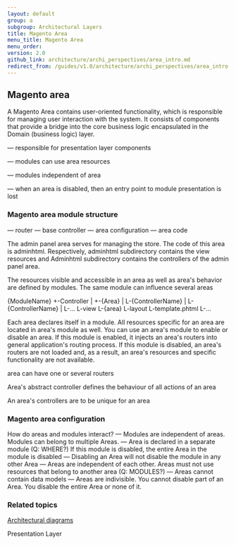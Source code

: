```yaml
---
layout: default
group: a
subgroup: Architectural Layers
title: Magento Area
menu_title: Magento Area
menu_order: 
version: 2.0
github_link: architecture/archi_perspectives/area_intro.md
redirect_from: /guides/v1.0/architecture/archi_perspectives/area_intro.html
---
```





<h2> Magento area</h2>

A Magento Area contains user-oriented functionality, which is responsible for managing user interaction with the system. It consists of components that provide a bridge into the core business logic encapsulated in the Domain (business logic) layer.

— responsible for presentation layer components

— modules can use area resources

— modules independent of area

— when an area is disabled, then an entry point to module presentation is lost


<h3>Magento area module structure</h3>
— router
— base controller
— area configuration
— area code

The admin panel area serves for managing the store. The code of this area is adminhtml. Respectively, adminhtml subdirectory contains the view resources and Adminhtml subdirectory contains the controllers of the admin panel area.


The resources visible and accessible in an area as well as area's behavior are defined by modules. The same module can influence several areas


{ModuleName}
+-Controller
| +-{Area}
|   L-{ControllerName}
|   L-{ControllerName}
|   L-...
L-view
  L-{area}
    L-layout
    L-template.phtml
    L-...
    
    
    
    
    
Each area declares itself in a module. All resources specific for an area are located in area's module as well.
You can use an area's module to enable or disable an area. If this module is enabled, it injects an area's routers into general application's routing process. If this module is disabled, an area's routers are not loaded and, as a result, an area's resources and specific functionality are not available.

 area can have one or several routers
 
 Area's abstract controller defines the behaviour of all actions of an area
 
 An area's controllers are to be unique for an area

<h3>Magento area configuration</h3>

How do areas and modules interact?
 — Modules are independent of areas. Modules can belong to multiple Areas.
— Area is declared in a separate module (Q: WHERE?) If this module is disabled, the entire Area in the module is disabled
— Disabling an Area will not disable the module in any other Area 
— Areas are independent of each other. Areas must not use resources that belong to another area (Q: MODULES?)
— Areas cannot contain data models
— Areas are indivisible. You cannot disable part of an Area. You disable the entire Area or none of it. 



<h3 id="related">Related topics</h3>
<a href="{{ site.gdeurl }}architecture/archi_perspectives/arch_diagrams.html">Architectural diagrams</a>

Presentation Layer








 
